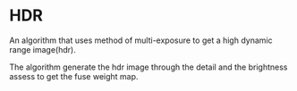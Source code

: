 # HDR
An algorithm that uses method of multi-exposure to get a high dynamic range image(hdr).

The algorithm generate the hdr image through the detail and the brightness assess to get the fuse weight map.
